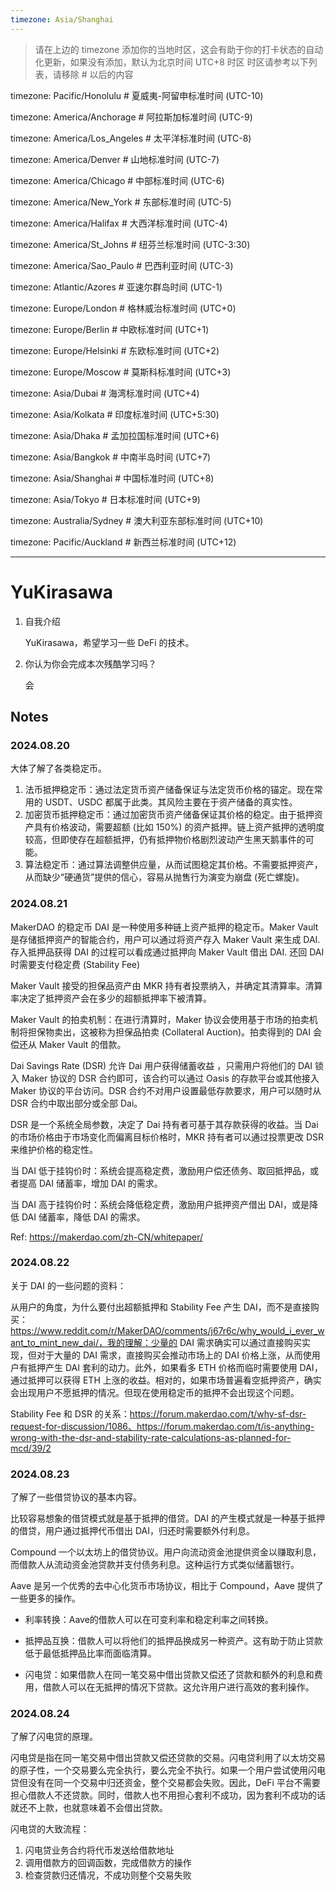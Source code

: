 ```yaml
---
timezone: Asia/Shanghai
---
```


> 请在上边的 timezone 添加你的当地时区，这会有助于你的打卡状态的自动化更新，如果没有添加，默认为北京时间 UTC+8 时区
> 时区请参考以下列表，请移除 # 以后的内容

timezone: Pacific/Honolulu # 夏威夷-阿留申标准时间 (UTC-10)

timezone: America/Anchorage # 阿拉斯加标准时间 (UTC-9)

timezone: America/Los_Angeles # 太平洋标准时间 (UTC-8)

timezone: America/Denver # 山地标准时间 (UTC-7)

timezone: America/Chicago # 中部标准时间 (UTC-6)

timezone: America/New_York # 东部标准时间 (UTC-5)

timezone: America/Halifax # 大西洋标准时间 (UTC-4)

timezone: America/St_Johns # 纽芬兰标准时间 (UTC-3:30)

timezone: America/Sao_Paulo # 巴西利亚时间 (UTC-3)

timezone: Atlantic/Azores # 亚速尔群岛时间 (UTC-1)

timezone: Europe/London # 格林威治标准时间 (UTC+0)

timezone: Europe/Berlin # 中欧标准时间 (UTC+1)

timezone: Europe/Helsinki # 东欧标准时间 (UTC+2)

timezone: Europe/Moscow # 莫斯科标准时间 (UTC+3)

timezone: Asia/Dubai # 海湾标准时间 (UTC+4)

timezone: Asia/Kolkata # 印度标准时间 (UTC+5:30)

timezone: Asia/Dhaka # 孟加拉国标准时间 (UTC+6)

timezone: Asia/Bangkok # 中南半岛时间 (UTC+7)

timezone: Asia/Shanghai # 中国标准时间 (UTC+8)

timezone: Asia/Tokyo # 日本标准时间 (UTC+9)

timezone: Australia/Sydney # 澳大利亚东部标准时间 (UTC+10)

timezone: Pacific/Auckland # 新西兰标准时间 (UTC+12)

---

# YuKirasawa

1. 自我介绍

   YuKirasawa，希望学习一些 DeFi 的技术。

2. 你认为你会完成本次残酷学习吗？

   会

## Notes

<!-- Content_START -->

### 2024.08.20

大体了解了各类稳定币。

1. 法币抵押稳定币：通过法定货币资产储备保证与法定货币价格的锚定。现在常用的 USDT、USDC 都属于此类。其风险主要在于资产储备的真实性。
2. 加密货币抵押稳定币：通过加密货币资产储备保证其价格的稳定。由于抵押资产具有价格波动，需要超额 (比如 150%) 的资产抵押。链上资产抵押的透明度较高，但即使存在超额抵押，仍有抵押物价格剧烈波动产生黑天鹅事件的可能。
3. 算法稳定币：通过算法调整供应量，从而试图稳定其价格。不需要抵押资产，从而缺少“硬通货”提供的信心，容易从抛售行为演变为崩盘 (死亡螺旋)。

### 2024.08.21

MakerDAO 的稳定币 DAI 是一种使用多种链上资产抵押的稳定币。Maker Vault 是存储抵押资产的智能合约，用户可以通过将资产存入 Maker Vault 来生成 DAI. 存入抵押品获得 DAI 的过程可以看成通过抵押向 Maker Vault 借出 DAI. 还回 DAI 时需要支付稳定费 (Stability Fee)

Maker Vault 接受的担保品资产由 MKR 持有者投票纳入，并确定其清算率。清算率决定了抵押资产会在多少的超额抵押率下被清算。

Maker Vault 的拍卖机制：在进行清算时，Maker 协议会使用基于市场的拍卖机制将担保物卖出，这被称为担保品拍卖 (Collateral Auction)。拍卖得到的 DAI 会偿还从 Maker Vault 的借款。

Dai Savings Rate (DSR) 允许 Dai 用户获得储蓄收益 ，只需用户将他们的 DAI 锁入 Maker 协议的 DSR 合约即可，该合约可以通过 Oasis 的存款平台或其他接入 Maker 协议的平台访问。DSR 合约不对用户设置最低存款要求，用户可以随时从 DSR 合约中取出部分或全部 Dai。

DSR 是一个系统全局参数，决定了 Dai 持有者可基于其存款获得的收益。当 Dai 的市场价格由于市场变化而偏离目标价格时，MKR 持有者可以通过投票更改 DSR 来维护价格的稳定性。

当 DAI 低于挂钩价时：系统会提高稳定费，激励用户偿还债务、取回抵押品，或者提高 DAI 储蓄率，增加 DAI 的需求。

当 DAI 高于挂钩价时：系统会降低稳定费，激励用户抵押资产借出 DAI，或是降低 DAI 储蓄率，降低 DAI 的需求。

Ref: https://makerdao.com/zh-CN/whitepaper/

### 2024.08.22

关于 DAI 的一些问题的资料：

从用户的角度，为什么要付出超额抵押和 Stability Fee 产生 DAI，而不是直接购买：https://www.reddit.com/r/MakerDAO/comments/j67r6c/why_would_i_ever_want_to_mint_new_dai/，我的理解：少量的 DAI 需求确实可以通过直接购买实现，但对于大量的 DAI 需求，直接购买会推动市场上的 DAI 价格上涨，从而使用户有抵押产生 DAI 套利的动力。此外，如果看多 ETH 价格而临时需要使用 DAI，通过抵押可以获得 ETH 上涨的收益。相对的，如果市场普遍看空抵押资产，确实会出现用户不愿抵押的情况。但现在使用稳定币的抵押不会出现这个问题。

Stability Fee 和 DSR 的关系：https://forum.makerdao.com/t/why-sf-dsr-request-for-discussion/1086、https://forum.makerdao.com/t/is-anything-wrong-with-the-dsr-and-stability-rate-calculations-as-planned-for-mcd/39/2

### 2024.08.23

了解了一些借贷协议的基本内容。

比较容易想象的借贷模式就是基于抵押的借贷。DAI 的产生模式就是一种基于抵押的借贷，用户通过抵押代币借出 DAI，归还时需要额外付利息。

Compound 一个以太坊上的借贷协议。用户向流动资金池提供资金以赚取利息，而借款人从流动资金池贷款并支付债务利息。这种运行方式类似储蓄银行。

Aave 是另一个优秀的去中心化货币市场协议，相比于 Compound，Aave 提供了一些更多的操作。

- 利率转换：Aave的借款人可以在可变利率和稳定利率之间转换。

- 抵押品互换：借款人可以将他们的抵押品换成另一种资产。这有助于防止贷款低于最低抵押品比率而面临清算。

- 闪电贷：如果借款人在同一笔交易中借出贷款又偿还了贷款和额外的利息和费用，借款人可以在无抵押的情况下贷款。这允许用户进行高效的套利操作。

### 2024.08.24

了解了闪电贷的原理。

闪电贷是指在同一笔交易中借出贷款又偿还贷款的交易。闪电贷利用了以太坊交易的原子性，一个交易要么完全执行，要么完全不执行。如果一个用户尝试使用闪电贷但没有在同一个交易中归还资金，整个交易都会失败。因此，DeFi 平台不需要担心借款人不还贷款。同时，借款人也不用担心套利不成功，因为套利不成功的话就还不上款，也就意味着不会借出贷款。

闪电贷的大致流程：

1. 闪电贷业务合约将代币发送给借款地址
2. 调用借款方的回调函数，完成借款方的操作
3. 检查贷款归还情况，不成功则整个交易失败

<!-- Content_END -->
